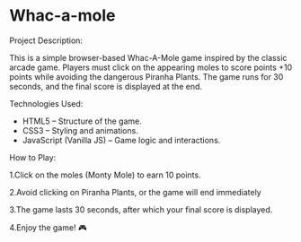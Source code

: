 # Whac-a-mole
Project Description:

This is a simple browser-based Whac-A-Mole game inspired by the classic arcade game. Players must click on the appearing moles to score points +10 points while avoiding the dangerous Piranha Plants. The game runs for 30 seconds, and the final score is displayed at the end.

Technologies Used:
 * HTML5 – Structure of the game.
 * CSS3 – Styling and animations.
* JavaScript (Vanilla JS) – Game logic and interactions.
  
How to Play:

1.Click on the moles (Monty Mole) to earn 10 points.

2.Avoid clicking on Piranha Plants, or the game will end immediately

3.The game lasts 30 seconds, after which your final score is displayed.

4.Enjoy the game! 🎮
